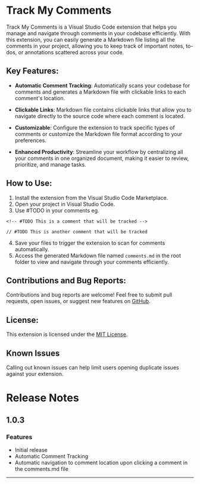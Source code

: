 # Track My Comments

Track My Comments is a Visual Studio Code extension that helps you manage and navigate through comments in your codebase efficiently. With this extension, you can easily generate a Markdown file listing all the comments in your project, allowing you to keep track of important notes, to-dos, or annotations scattered across your code.

## Key Features:

- **Automatic Comment Tracking**: Automatically scans your codebase for comments and generates a Markdown file with clickable links to each comment's location.
- **Clickable Links**: Markdown file contains clickable links that allow you to navigate directly to the source code where each comment is located.

- **Customizable**: Configure the extension to track specific types of comments or customize the Markdown file format according to your preferences.

- **Enhanced Productivity**: Streamline your workflow by centralizing all your comments in one organized document, making it easier to review, prioritize, and manage tasks.

## How to Use:

1. Install the extension from the Visual Studio Code Marketplace.
2. Open your project in Visual Studio Code.
3. Use #TODO in your comments eg.

```
<!-- #TODO This is a comment that will be tracked -->

// #TODO This is another comment that will be tracked
```

4. Save your files to trigger the extension to scan for comments automatically.
5. Access the generated Markdown file named `comments.md` in the root folder to view and navigate through your comments efficiently.

## Contributions and Bug Reports:

Contributions and bug reports are welcome! Feel free to submit pull requests, open issues, or suggest new features on [GitHub](https://github.com/Ginger-Stone/Track-My-Comments.git).

## License:

This extension is licensed under the [MIT License](https://github.com/Ginger-Stone/Track-My-Comments?tab=MIT-1-ov-file).

## Known Issues

Calling out known issues can help limit users opening duplicate issues against your extension.

# Release Notes

## 1.0.3

### Features

- Initial release
- Automatic Comment Tracking
- Automatic navigation to comment location upon clicking a comment in the comments.md file

---
